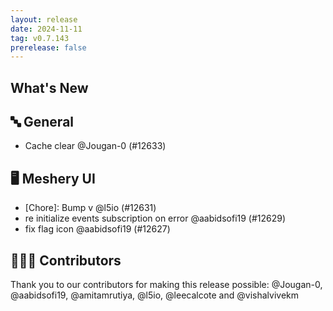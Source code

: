 ```yaml
---
layout: release
date: 2024-11-11
tag: v0.7.143
prerelease: false
---
```


## What's New

## 🔤 General

- Cache clear @Jougan-0 (#12633)

## 🖥 Meshery UI

- \[Chore\]: Bump v @l5io (#12631)
- re initialize events subscription on error @aabidsofi19 (#12629)
- fix flag icon @aabidsofi19 (#12627)

## 👨🏽‍💻 Contributors

Thank you to our contributors for making this release possible:
@Jougan-0, @aabidsofi19, @amitamrutiya, @l5io, @leecalcote and @vishalvivekm
